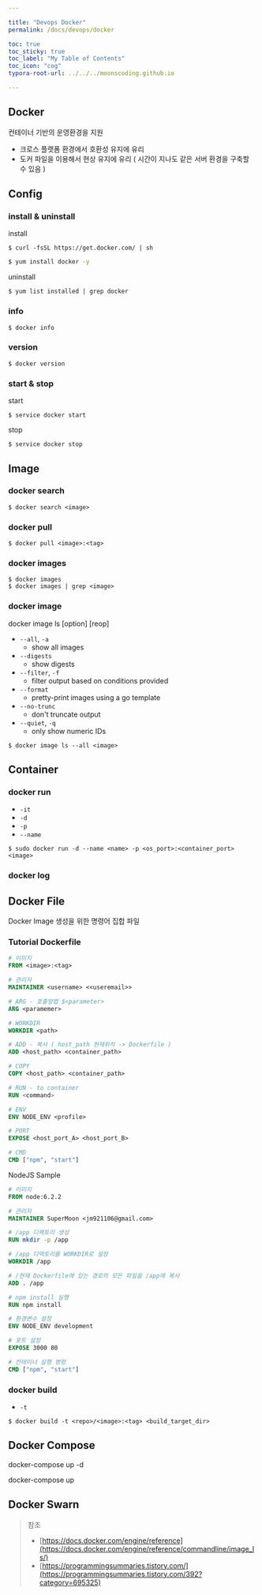 ```yaml
---

title: "Devops Docker"
permalink: /docs/devops/docker

toc: true
toc_sticky: true
toc_label: "My Table of Contents"
toc_icon: "cog"
typora-root-url: ../../../moonscoding.github.io

---
```


## Docker

컨테이너 기반의 운영환경을 지원 

- 크로스 플랫폼 환경에서 호환성 유지에 유리
- 도커 파일을 이용해서 현상 유지에 유리 ( 시간이 지나도 같은 서버 환경을 구축할 수 있음 )



## Config

### install & uninstall

install

```shell
$ curl -fsSL https://get.docker.com/ | sh
```

```bash
$ yum install docker -y
```

uninstall

```shell
$ yum list installed | grep docker
```



### info

```shell
$ docker info
```



### version

```shell
$ docker version
```



### start & stop

start

```shell
$ service docker start
```

stop

```shell
$ service docker stop
```





## Image

### docker search

```shell
$ docker search <image>
```



### docker pull

```shell
$ docker pull <image>:<tag>
```



### docker images

```shell
$ docker images
$ docker images | grep <image>
```



### docker image

docker image ls [option] [reop]

- `--all`, `-a` 
  - show all images
- `--digests`
  - show digests
- `--filter`, `-f`
  - filter output based on conditions provided
- `--format`
  - pretty-print images using a go template
- `--no-trunc`
  - don't truncate output
- `--quiet`, `-q`
  - only show numeric IDs

```shell
$ docker image ls --all <image>
```



## Container

### docker run

- `-it` 
- `-d`
- `-p`
- `--name`

```shell
$ sudo docker run -d --name <name> -p <os_port>:<container_port> <image>
```



### docker log



## Docker File

Docker Image 생성을 위한 명령어 집합 파일



### Tutorial Dockerfile

```dockerfile
# 이미지
FROM <image>:<tag>

# 관리자 
MAINTAINER <username> <<useremail>>

# ARG - 호출방법 $<parameter> 
ARG <paramemer>

# WORKDIR
WORKDIR <path>

# ADD - 복사 ( host_path 현재위치 -> Dockerfile )
ADD <host_path> <container_path>

# COPY
COPY <host_path> <container_path>

# RUN - to container
RUN <command> 

# ENV
ENV NODE_ENV <profile>

# PORT
EXPOSE <host_port_A> <host_port_B>

# CMD
CMD ["npm", "start"]
```



NodeJS Sample

```dockerfile
# 이미지
FROM node:6.2.2

# 관리자 
MAINTAINER SuperMoon <jm921106@gmail.com>

# /app 디렉토리 생성
RUN mkdir -p /app

# /app 디덱토리를 WORKDIR로 설정
WORKDIR /app

# /현재 Dockerfile에 있는 경로의 모든 파일을 /app에 복사
ADD . /app

# npm install 실행
RUN npm install

# 환경변수 설정
ENV NODE_ENV development

# 포트 설정
EXPOSE 3000 80

# 컨테이너 실행 명령
CMD ["npm", "start"]
```



### docker build

- `-t`

```shell
$ docker build -t <repo>/<image>:<tag> <build_target_dir>
```





## Docker Compose



docker-compose up -d



docker-compose up 



## Docker Swarn







> 참조
>
> - [https://docs.docker.com/engine/reference](https://docs.docker.com/engine/reference/commandline/image_ls/)
> - [https://programmingsummaries.tistory.com/](https://programmingsummaries.tistory.com/392?category=695325)